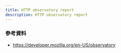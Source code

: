 ```yaml
---
title: HTTP observatory report
description: HTTP observatory report
---
```


### 參考資料
- https://developer.mozilla.org/en-US/observatory